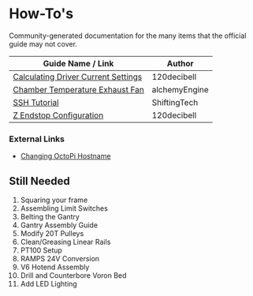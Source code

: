 # How-To's

Community-generated documentation for the many items that the official guide may not cover.

| Guide Name / Link | Author |
|---|---|
| [Calculating Driver Current Settings](./120decibell/calculating_driver_current.md) | 120decibell |
| [Chamber Temperature Exhaust Fan](./alchemyEngine/chamber_temperature_exhaust_fan.md) | alchemyEngine |
| [SSH Tutorial](./shiftingtech/ssh.md) | ShiftingTech |
| [Z Endstop Configuration](./120decibell/z_endstop_configuration.md) | 120decibell |



### External Links

* [Changing OctoPi Hostname](https://github.com/guysoft/OctoPi/wiki/Changing-the-hostname)

## Still Needed

1. Squaring your frame
2. Assembling Limit Switches
3. Belting the Gantry
4. Gantry Assembly Guide
5. Modify 20T Pulleys
6. Clean/Greasing Linear Rails
7. PT100 Setup
8. RAMPS 24V Conversion
9. V6 Hotend Assembly
10. Drill and Counterbore Voron Bed
12. Add LED Lighting

